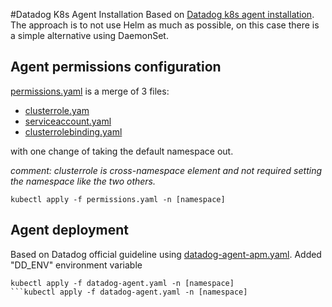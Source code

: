 #Datadog K8s Agent Installation
Based on [Datadog k8s agent installation](https://docs.datadoghq.com/agent/kubernetes/?tab=daemonset).
The approach is to not use Helm as much as possible, on this case there is a simple alternative using DaemonSet.
## Agent permissions configuration
[permissions.yaml](permissions.yaml) is a merge of 3 files:
- [clusterrole.yam](https://raw.githubusercontent.com/DataDog/datadog-agent/master/Dockerfiles/manifests/rbac/clusterrole.yaml)
- [serviceaccount.yaml](https://raw.githubusercontent.com/DataDog/datadog-agent/master/Dockerfiles/manifests/rbac/serviceaccount.yaml)
- [clusterrolebinding.yaml]("https://raw.githubusercontent.com/DataDog/datadog-agent/master/Dockerfiles/manifests/rbac/clusterrolebinding.yaml")

with one change of taking the default namespace out.

*comment: clusterrole is cross-namespace element and not required setting the namespace like the two others.*

```shell
kubectl apply -f permissions.yaml -n [namespace]
```

## Agent deployment
Based on Datadog official guideline using [datadog-agent-apm.yaml](https://docs.datadoghq.com/resources/yaml/datadog-agent-apm.yaml).
Added "DD_ENV" environment variable

```shell
kubectl apply -f datadog-agent.yaml -n [namespace]
```kubectl apply -f datadog-agent.yaml -n [namespace]